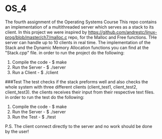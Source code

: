 # OS_4
The fourth assignment of the Operating Systems Course
This repo contains an implementation of a multithreaded server which serves as a stack to its client.
In this project we were inspired by https://github.com/andrestc/linux-prog/blob/master/ch7/malloc.c repo,
for the Malloc and Free functions.
THe server can handle up to 10 clients in real time.
The implementation of the Stack and the Dynamic Memory Allocation functions you can find at the "Stack.cpp" file.
in order to run the project do the following:
1. Compile the code - $ make
2. Run the Server - $ ./server
3. Run a Client - $ ./client

###Test
The test checks if the stack preforms well and also checks the whole system 
with three different clients (client_test1, client_test2, client_test3).
the clients receives their input from their respective text files.
in order to run the test do the following:
1. Compile the code - $ make
2. Run the Server - $ ./server
3. Run the Test - $ ./test


P.S. The client connect directly to the server and no work should be done by the user!
